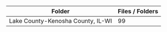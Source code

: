 | Folder                            |   Files / Folders |
|-----------------------------------|-------------------|
| Lake County-Kenosha County, IL-WI |                99 |